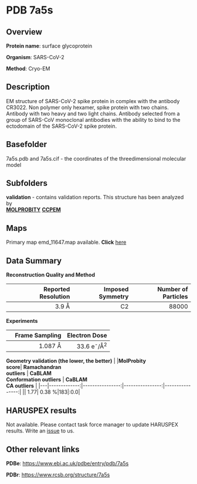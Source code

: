 # PDB 7a5s

## Overview

**Protein name**: surface glycoprotein

**Organism**: SARS-CoV-2

**Method**: Cryo-EM

## Description

EM structure of SARS-CoV-2 spike protein in complex with the antibody CR3022. Non polymer only hexamer, spike protein with two chains. Antibody with two heavy and two light chains. Antibody selected from a group of SARS-CoV monoclonal antibodies with the ability to bind to the ectodomain of the SARS-CoV-2 spike protein. 

## Basefolder

7a5s.pdb and 7a5s.cif - the coordinates of the threedimensional molecular model

## Subfolders





**validation** - contains validation reports. This structure has been analyzed by <br>  [**MOLPROBITY**](https://github.com/thorn-lab/coronavirus_structural_task_force/tree/master/pdb/surface_glycoprotein/SARS-CoV-2/7a5s/validation/molprobity)   [**CCPEM**](https://github.com/thorn-lab/coronavirus_structural_task_force/tree/master/pdb/surface_glycoprotein/SARS-CoV-2/7a5s/validation/ccpem-validation) 



## Maps

Primary map emd_11647.map available. **Click** [here](http://ftp.wwpdb.org/pub/emdb/structures/EMD-11647/map/) 

## Data Summary
**Reconstruction Quality and Method**

|   | Reported Resolution | Imposed Symmetry | Number of Particles |
|---|-------------:|----------------:|--------------:|
|   |3.9 Å|C2|88000|

**Experiments**

|   | Frame Sampling | Electron Dose |
|---|-------------:|----------------:|
|   |1.087 Å|33.6 e<sup>-</sup>/Å<sup>2</sup>|

**Geometry validation (the lower, the better)**
|   |**MolProbity<br>score**| **Ramachandran<br>outliers** | **CaBLAM<br>Conformation outliers** | **CaBLAM<br>CA outliers** |
|---|-------------:|----------------:|----------------:|----------------:|
||  1.77|  0.38 %|183|:0.0|

## HARUSPEX results

Not available. Please contact task force manager to update HARUSPEX results. Write an [issue](https://github.com/thorn-lab/coronavirus_structural_task_force/issues) to us.

## Other relevant links 
**PDBe**:  https://www.ebi.ac.uk/pdbe/entry/pdb/7a5s
 
**PDBr**: https://www.rcsb.org/structure/7a5s 
